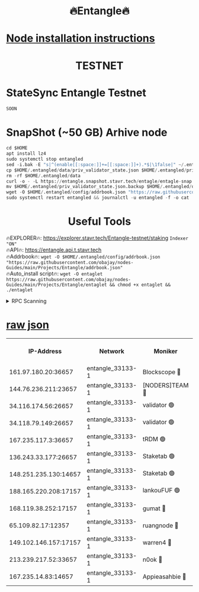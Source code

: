 <h1 align="center"> 🔥Entangle🔥</h1>

[Node installation instructions](https://github.com/obajay/nodes-Guides/tree/main/Projects/Entangle)
=

<h1 align="center"> TESTNET</h1>

# StateSync Entangle Testnet
```python
SOON
```
# SnapShot (~50 GB) Arhive node
```python
cd $HOME
apt install lz4
sudo systemctl stop entangled
sed -i.bak -E "s|^(enable[[:space:]]+=[[:space:]]+).*$|\1false|" ~/.entangled/config/config.toml
cp $HOME/.entangled/data/priv_validator_state.json $HOME/.entangled/priv_validator_state.json.backup
rm -rf $HOME/.entangled/data
curl -o - -L https://entangle.snapshot.stavr.tech/entagle/entagle-snap.tar.lz4 | lz4 -c -d - | tar -x -C $HOME/.entangled --strip-components 2
mv $HOME/.entangled/priv_validator_state.json.backup $HOME/.entangled/data/priv_validator_state.json
wget -O $HOME/.entangled/config/addrbook.json "https://raw.githubusercontent.com/obajay/nodes-Guides/main/Projects/Entangle/addrbook.json"
sudo systemctl restart entangled && journalctl -u entangled -f -o cat
```
 <h1 align="center"> Useful Tools</h1>
 
🔥EXPLORER🔥: https://explorer.stavr.tech/Entangle-testnet/staking        `Indexer "ON"` \
🔥API🔥:      https://entangle.api.t.stavr.tech \
🔥Addrbook🔥: ```wget -O $HOME/.entangled/config/addrbook.json "https://raw.githubusercontent.com/obajay/nodes-Guides/main/Projects/Entangle/addrbook.json"``` \
🔥Auto_install script🔥:  `wget -O entaglet https://raw.githubusercontent.com/obajay/nodes-Guides/main/Projects/Entangle/entaglet && chmod +x entaglet && ./entaglet`


<details>
<summary>RPC Scanning</summary>

<h2 align="center"> We scan nodes in real time every 4 hours. And we provide the final result of RPC endpoints.
We cannot influence the operation of these nodes in any way. </h2>


```python
If Voting Power is higher than 0 --> then the Node is a validator of the network and may be subject to attack and be a potential threat to the chain.
```
```python
We marked such validators with a red symbol
```

</details>

[raw json](https://rpc-check.entangt.stavr.tech/entangt/rpc-entangt-result.json)
=


<table><tr><th>IP-Address</th><th>Network</th><th>Moniker</th><th>Latest Block Height</th><th>Earliest Block Height</th><th>Catching Up</th><th>Tx Index</th><th>Voting Power</th><th>Scan Time</th></tr><tr><td>161.97.180.20:36657</td><td>entangle_33133-1</td><td>Blockscope 🔴</td><td>1791382</td><td>1</td><td>False</td><td>off</td><td>259606473635098</td><td>2024-01-21T08:16:21.631097965UTC</td></tr><tr><td>144.76.236.211:23657</td><td>entangle_33133-1</td><td>[NODERS]TEAM 🔴</td><td>1791383</td><td>1</td><td>False</td><td>off</td><td>47049800500000000</td><td>2024-01-21T08:16:29.402013877UTC</td></tr><tr><td>34.116.174.56:26657</td><td>entangle_33133-1</td><td>validator 🟢</td><td>1791384</td><td>1</td><td>False</td><td>on</td><td>0</td><td>2024-01-21T08:16:34.162540496UTC</td></tr><tr><td>34.118.79.149:26657</td><td>entangle_33133-1</td><td>validator 🟢</td><td>1791384</td><td>1</td><td>False</td><td>on</td><td>0</td><td>2024-01-21T08:16:34.823572774UTC</td></tr><tr><td>167.235.117.3:36657</td><td>entangle_33133-1</td><td>tRDM 🟢</td><td>1791384</td><td>1</td><td>False</td><td>on</td><td>0</td><td>2024-01-21T08:16:35.447409219UTC</td></tr><tr><td>136.243.33.177:26657</td><td>entangle_33133-1</td><td>Staketab 🟢</td><td>1791384</td><td>660001</td><td>False</td><td>on</td><td>0</td><td>2024-01-21T08:16:31.689541237UTC</td></tr><tr><td>148.251.235.130:14657</td><td>entangle_33133-1</td><td>Staketab 🟢</td><td>1791381</td><td>660801</td><td>False</td><td>on</td><td>0</td><td>2024-01-21T08:16:19.232598993UTC</td></tr><tr><td>188.165.220.208:17157</td><td>entangle_33133-1</td><td>lankouFUF 🟢</td><td>1791383</td><td>725001</td><td>False</td><td>on</td><td>0</td><td>2024-01-21T08:16:24.632300469UTC</td></tr><tr><td>168.119.38.252:17157</td><td>entangle_33133-1</td><td>gumat 🔴</td><td>1791383</td><td>962001</td><td>False</td><td>on</td><td>310893412878335</td><td>2024-01-21T08:16:24.358303202UTC</td></tr><tr><td>65.109.82.17:12357</td><td>entangle_33133-1</td><td>ruangnode 🔴</td><td>1791382</td><td>1312001</td><td>False</td><td>off</td><td>364612859713246</td><td>2024-01-21T08:16:22.076563354UTC</td></tr><tr><td>149.102.146.157:17157</td><td>entangle_33133-1</td><td>warren4 🔴</td><td>1791383</td><td>1436001</td><td>False</td><td>on</td><td>454417023854259</td><td>2024-01-21T08:16:29.104754685UTC</td></tr><tr><td>213.239.217.52:33657</td><td>entangle_33133-1</td><td>n0ok 🔴</td><td>1791384</td><td>1691384</td><td>False</td><td>off</td><td>46574392273662988</td><td>2024-01-21T08:16:34.403815986UTC</td></tr><tr><td>167.235.14.83:14657</td><td>entangle_33133-1</td><td>Appieasahbie 🔴</td><td>1791384</td><td>1716001</td><td>False</td><td>on</td><td>44123221801989996</td><td>2024-01-21T08:16:35.103539961UTC</td></tr></table>

